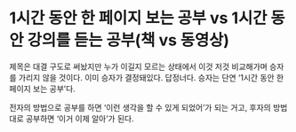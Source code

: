 # 1시간 동안 한 페이지 보는 공부 vs 1시간 동안 강의를 듣는 공부(책 vs 동영상)
제목은 대결 구도로 써놨지만 누가 이길지 모르는 상태에서 이것 저것 비교해가며 승자를 가리지 않을 것이다. 이미 승자가 결정돼있다. 답정너다. 승자는 단연 ‘1시간 동안 한 페이지 보는 공부’다.

전자의 방법으로 공부를 하면 ‘이런 생각을 할 수 있게 되었어’가 되는 거고, 후자의 방법 대로 공부하면 ‘이거 이제 알아’가 된다.
